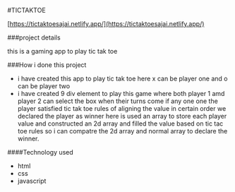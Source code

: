 #TICTAKTOE

[https://tictaktoesajai.netlify.app/](https://tictaktoesajai.netlify.app/)

###project details

this is a gaming app to play tic tak toe 

###How i done this project
* i have created this app to play tic tak toe here x can be player one and o can be player two
* i have created 9 div element to play this game where both player 1 amd player 2 can select the box when their turns come if any one one the player satisfied tic tak toe rules of aligning the value in certain order we declared the player as winner here is used an array to store each player value and constructed an 2d array and filled the value based on tic tac toe rules so i can compatre the 2d array and normal array to declare the winner.

####Technology used
* html
* css
* javascript
